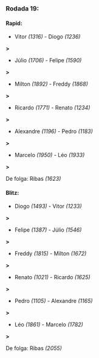 ### Rodada 19:

#### Rapid:

* Vitor *(1316)* - Diogo *(1236)* 

**>** 
* Júlio *(1706)* - Felipe *(1590)* 

**>** 
* Milton *(1892)* - Freddy *(1868)* 

**>** 
* Ricardo *(1771)* - Renato *(1234)* 

**>** 
* Alexandre *(1196)* - Pedro *(1183)* 

**>** 
* Marcelo *(1950)* - Léo *(1933)* 

**>** 

De folga: Ribas *(1623)*

#### Blitz:

* Diogo *(1493)* - Vitor *(1233)* 

**>** 
* Felipe *(1387)* - Júlio *(1546)* 

**>** 
* Freddy *(1815)* - Milton *(1672)* 

**>** 
* Renato *(1021)* - Ricardo *(1625)* 

**>** 
* Pedro *(1105)* - Alexandre *(1165)* 

**>** 
* Léo *(1861)* - Marcelo *(1782)* 

**>** 

De folga: Ribas *(2055)*

